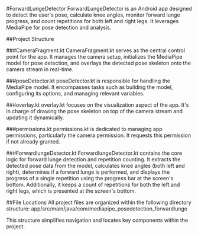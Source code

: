 #ForwardLungeDetector
ForwardLungeDetector is an Android app designed to detect the user's pose, calculate knee angles, monitor forward lunge progress, and count repetitions for both left and right legs. It leverages MediaPipe for pose detection and analysis.

##Project Structure

###CameraFragment.kt
CameraFragment.kt serves as the central control point for the app. It manages the camera setup, initializes the MediaPipe model for pose detection, and overlays the detected pose skeleton onto the camera stream in real-time.

###poseDetector.kt
poseDetector.kt is responsible for handling the MediaPipe model. It encompasses tasks such as building the model, configuring its options, and managing relevant variables.

###overlay.kt
overlay.kt focuses on the visualization aspect of the app. It's in charge of drawing the pose skeleton on top of the camera stream and updating it dynamically.

###permissions.kt
permissions.kt is dedicated to managing app permissions, particularly the camera permission. It requests this permission if not already granted.

###ForwardlungeDetector.kt
ForwardlungeDetector.kt contains the core logic for forward lunge detection and repetition counting. It extracts the detected pose data from the model, calculates knee angles (both left and right), determines if a forward lunge is performed, and displays the progress of a single repetition using the progress bar at the screen's bottom. Additionally, it keeps a count of repetitions for both the left and right legs, which is presented at the screen's bottom.

##File Locations
All project files are organized within the following directory structure:
app/src/main/java/com/mediapipe_posedetection_forwardlunge

This structure simplifies navigation and locates key components within the project.
